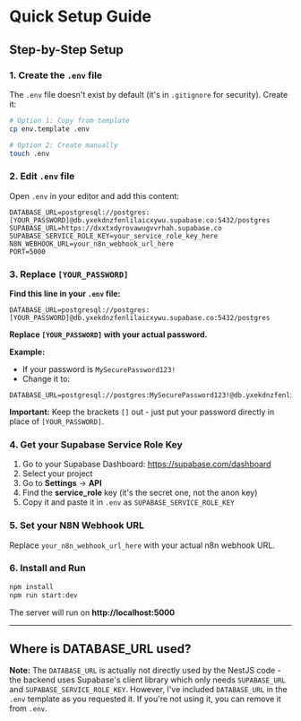# Quick Setup Guide

## Step-by-Step Setup

### 1. Create the `.env` file

The `.env` file doesn't exist by default (it's in `.gitignore` for security). Create it:

```bash
# Option 1: Copy from template
cp env.template .env

# Option 2: Create manually
touch .env
```

### 2. Edit `.env` file

Open `.env` in your editor and add this content:

```env
DATABASE_URL=postgresql://postgres:[YOUR_PASSWORD]@db.yxekdnzfenlilaicxywu.supabase.co:5432/postgres
SUPABASE_URL=https://dxxtxdyrovawugvvrhah.supabase.co
SUPABASE_SERVICE_ROLE_KEY=your_service_role_key_here
N8N_WEBHOOK_URL=your_n8n_webhook_url_here
PORT=5000
```

### 3. Replace `[YOUR_PASSWORD]`

**Find this line in your `.env` file:**
```
DATABASE_URL=postgresql://postgres:[YOUR_PASSWORD]@db.yxekdnzfenlilaicxywu.supabase.co:5432/postgres
```

**Replace `[YOUR_PASSWORD]` with your actual password.**

**Example:**
- If your password is `MySecurePassword123!`
- Change it to:
```
DATABASE_URL=postgresql://postgres:MySecurePassword123!@db.yxekdnzfenlilaicxywu.supabase.co:5432/postgres
```

**Important:** Keep the brackets `[]` out - just put your password directly in place of `[YOUR_PASSWORD]`.

### 4. Get your Supabase Service Role Key

1. Go to your Supabase Dashboard: https://supabase.com/dashboard
2. Select your project
3. Go to **Settings** → **API**
4. Find the **service_role** key (it's the secret one, not the anon key)
5. Copy it and paste it in `.env` as `SUPABASE_SERVICE_ROLE_KEY`

### 5. Set your N8N Webhook URL

Replace `your_n8n_webhook_url_here` with your actual n8n webhook URL.

### 6. Install and Run

```bash
npm install
npm run start:dev
```

The server will run on **http://localhost:5000**

---

## Where is DATABASE_URL used?

**Note:** The `DATABASE_URL` is actually not directly used by the NestJS code - the backend uses Supabase's client library which only needs `SUPABASE_URL` and `SUPABASE_SERVICE_ROLE_KEY`. However, I've included `DATABASE_URL` in the `.env` template as you requested it. If you're not using it, you can remove it from `.env`.

